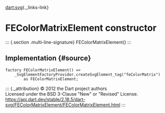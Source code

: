 [dart:svg](../../dart-svg/dart-svg-library){._links-link}

FEColorMatrixElement constructor
================================

::: {.section .multi-line-signature}
FEColorMatrixElement()
:::

Implementation {#source}
--------------

``` {.language-dart data-language="dart"}
factory FEColorMatrixElement() =>
    _SvgElementFactoryProvider.createSvgElement_tag("feColorMatrix")
        as FEColorMatrixElement;
```

::: {._attribution}
© 2012 the Dart project authors\
Licensed under the BSD 3-Clause \"New\" or \"Revised\" License.\
<https://api.dart.dev/stable/2.18.5/dart-svg/FEColorMatrixElement/FEColorMatrixElement.html>
:::
